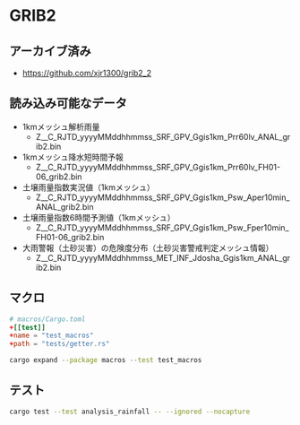 # GRIB2

## アーカイブ済み

* <https://github.com/xjr1300/grib2_2>

## 読み込み可能なデータ

* 1kmメッシュ解析雨量
  * Z__C_RJTD_yyyyMMddhhmmss_SRF_GPV_Ggis1km_Prr60lv_ANAL_grib2.bin
* 1kmメッシュ降水短時間予報
  * Z__C_RJTD_yyyyMMddhhmmss_SRF_GPV_Ggis1km_Prr60lv_FH01-06_grib2.bin
* 土壌雨量指数実況値（1kmメッシュ）
  * Z__C_RJTD_yyyyMMddhhmmss_SRF_GPV_Ggis1km_Psw_Aper10min_ANAL_grib2.bin
* 土壌雨量指数6時間予測値（1kmメッシュ）
  * Z__C_RJTD_yyyyMMddhhmmss_SRF_GPV_Ggis1km_Psw_Fper10min_FH01-06_grib2.bin
* 大雨警報（土砂災害）の危険度分布（土砂災害警戒判定メッシュ情報）
  * Z__C_RJTD_yyyyMMddhhmmss_MET_INF_Jdosha_Ggis1km_ANAL_grib2.bin

## マクロ

```toml
# macros/Cargo.toml
+[[test]]
+name = "test_macros"
+path = "tests/getter.rs"
```

```sh
cargo expand --package macros --test test_macros
```

## テスト

```sh
cargo test --test analysis_rainfall -- --ignored --nocapture
```
